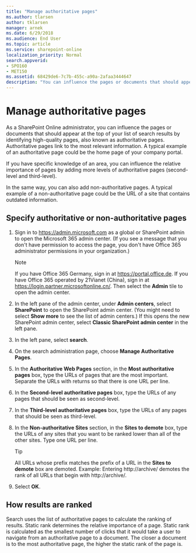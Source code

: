 ```yaml
---
title: "Manage authoritative pages"
ms.author: tlarsen
author: tklarsen
manager: arnek
ms.date: 6/29/2018
ms.audience: End User
ms.topic: article
ms.service: sharepoint-online
localization_priority: Normal
search.appverid:
- SPO160
- MET150
ms.assetid: 68429de6-7c7b-455c-a90a-2afaa3444647
description: "You can influence the pages or documents that should appear at the top of your list of search results by identifying high-quality pages, also known as authoritative pages."
---
```


# Manage authoritative pages

As a SharePoint Online administrator, you can influence the pages or documents that should appear at the top of your list of search results by identifying high-quality pages, also known as authoritative pages. Authoritative pages link to the most relevant information. A typical example of an authoritative page could be the home page of your company portal.
  
If you have specific knowledge of an area, you can influence the relative importance of pages by adding more levels of authoritative pages (second-level and third-level). 
  
In the same way, you can also add non-authoritative pages. A typical example of a non-authoritative page could be the URL of a site that contains outdated information.
  
## Specify authoritative or non-authoritative pages
<a name="__top"> </a>

1. Sign in to https://admin.microsoft.com as a global or SharePoint admin to open the Microsoft 365 admin center. (If you see a message that you don't have permission to access the page, you don't have Office 365 administrator permissions in your organization.)
    
    > [!NOTE]
    > If you have Office 365 Germany, sign in at https://portal.office.de. If you have Office 365 operated by 21Vianet (China), sign in at https://login.partner.microsoftonline.cn/. Then select the **Admin** tile to open the admin center.  
    
2. In the left pane of the admin center, under **Admin centers**, select **SharePoint** to open the SharePoint admin center. (You might need to select **Show more** to see the list of admin centers.) If this opens the new SharePoint admin center, select **Classic SharePoint admin center** in the left pane.
    
3. In the left pane, select **search**. 
    
4. On the search administration page, choose **Manage Authoritative Pages**.
    
5. In the **Authoritative Web Pages** section, in the **Most authoritative pages** box, type the URLs of pages that are the most important. Separate the URLs with returns so that there is one URL per line. 
    
6. In the **Second-level authoritative pages** box, type the URLs of any pages that should be seen as second-level. 
    
7. In the **Third-level authoritative pages** box, type the URLs of any pages that should be seen as third-level. 
    
8. In the **Non-authoritative Sites** section, in the **Sites to demote** box, type the URLs of any sites that you want to be ranked lower than all of the other sites. Type one URL per line. 
  
    > [!TIP]
    >  All URLs whose prefix matches the prefix of a URL in the **Sites to demote** box are demoted. Example: Entering http://archive/ demotes the rank of all URLs that begin with http://archive/. 
  
9. Select **OK**.
    
## How results are ranked
<a name="__top"> </a>

Search uses the list of authoritative pages to calculate the ranking of results. Static rank determines the relative importance of a page. Static rank is calculated as the smallest number of clicks that it would take a user to navigate from an authoritative page to a document. The closer a document is to the most authoritative page, the higher the static rank of the page is.
  

